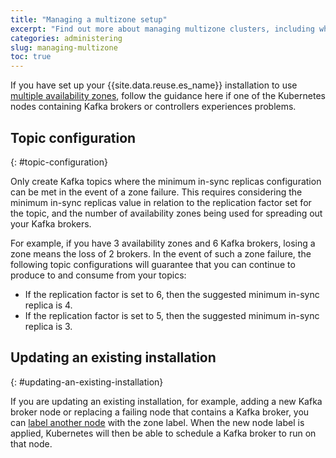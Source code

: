 ```yaml
---
title: "Managing a multizone setup"
excerpt: "Find out more about managing multizone clusters, including what to do in the event of a failure."
categories: administering
slug: managing-multizone
toc: true
---
```


If you have set up your {{site.data.reuse.es_name}} installation to use [multiple availability zones](../../installing/preparing-multizone/), follow the guidance here if one of the Kubernetes nodes containing Kafka brokers or controllers experiences problems.

## Topic configuration
{: #topic-configuration}

Only create Kafka topics where the minimum in-sync replicas configuration can be met in the event of a zone failure. This requires considering the minimum in-sync replicas value in relation to the replication factor set for the topic, and the number of availability zones being used for spreading out your Kafka brokers.

For example, if you have 3 availability zones and 6 Kafka brokers, losing a zone means the loss of 2 brokers. In the event of such a zone failure, the following topic configurations will guarantee that you can continue to produce to and consume from your topics:

- If the replication factor is set to 6, then the suggested minimum in-sync replica is 4.
- If the replication factor is set to 5, then the suggested minimum in-sync replica is 3.

## Updating an existing installation
{: #updating-an-existing-installation}

If you are updating an existing installation, for example, adding a new Kafka broker node or replacing a failing node that contains a Kafka broker, you can [label another node](../../installing/preparing-multizone/#zone-awareness) with the zone label. When the new node label is applied, Kubernetes will then be able to schedule a Kafka broker to run on that node.
